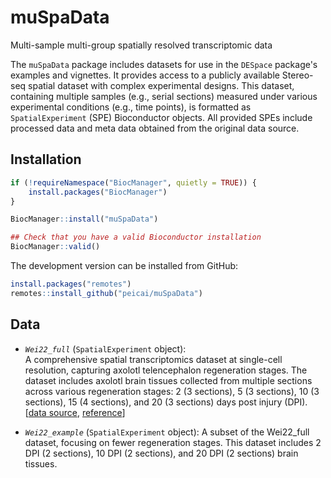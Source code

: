 # muSpaData
Multi-sample multi-group spatially resolved transcriptomic data

The `muSpaData` package includes datasets for use in the `DESpace`
package's examples and vignettes. It provides access to a publicly available Stereo-seq spatial dataset with complex experimental designs. This dataset, containing multiple samples (e.g., serial sections) measured under various experimental conditions (e.g., time points), is formatted as `SpatialExperiment` (SPE) Bioconductor objects. All provided SPEs include  processed data and meta data obtained from the original data source.

## Installation

``` r
if (!requireNamespace("BiocManager", quietly = TRUE)) {
    install.packages("BiocManager")
}

BiocManager::install("muSpaData")

## Check that you have a valid Bioconductor installation
BiocManager::valid()
```

The development version can be installed from GitHub:

``` r
install.packages("remotes")
remotes::install_github("peicai/muSpaData")
```

## Data

- *`Wei22_full`* (`SpatialExperiment` object):  
 A comprehensive spatial transcriptomics dataset at single-cell resolution, capturing axolotl telencephalon regeneration stages. The dataset includes axolotl brain tissues collected from multiple sections across various regeneration stages: 2 (3 sections), 5 (3 sections), 10 (3 sections), 15 (4 sections), and 20 (3 sections) days post injury (DPI).  [[data source](https://db.cngb.org/stomics/artista/), [reference](https://doi.org/10.1126/science.abp9444)]

- *`Wei22_example`* (`SpatialExperiment` object): 
  A subset of the Wei22_full dataset, focusing on fewer regeneration stages. This dataset includes 2 DPI (2 sections), 10 DPI (2 sections), and 20 DPI (2 sections) brain tissues. 
